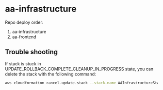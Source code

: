 # aa-infrastructure

Repo deploy order:
1. aa-infrastructure
2. aa-frontend

## Trouble shooting

If stack is stuck in UPDATE_ROLLBACK_COMPLETE_CLEANUP_IN_PROGRESS state, you can delete the stack with the following command:
```bash
aws cloudformation cancel-update-stack --stack-name AAInfrastructureStackDev
```
